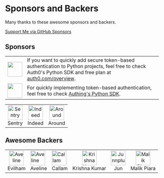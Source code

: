 # Sponsors and Backers

Many thanks to these awesome sponsors and backers.

[Support Me via GitHub Sponsors](https://github.com/users/lepture/sponsorship)

## Sponsors

<table>
<tr>
<td><img align="middle" width="48" src="https://user-images.githubusercontent.com/290496/39297078-89d00928-497d-11e8-8119-0c53afe14cd0.png"></td>
<td>If you want to quickly add secure token-based authentication to Python projects, feel free to check Auth0's Python SDK and free plan at <a href="https://auth0.com/overview?utm_source=GHsponsor&utm_medium=GHsponsor&utm_campaign=authlib&utm_content=auth">auth0.com/overview</a>.</td>
</tr>
<tr>
<td><img align="middle" width="48" src="https://user-images.githubusercontent.com/290496/67944168-33843980-fc1f-11e9-8f69-6a7515344b92.png"></td>
<td>For quickly implementing token-based authentication, feel free to check <a href="https://learn.authing.cn/authing/sdk/sdk-for-python">Authing's Python SDK</a>.</td>
</tr>
</table>

<table>
<tr>
<td align="center">
<a href="https://github.com/getsentry">
<img src="https://avatars.githubusercontent.com/u/1396951?s=200&v=4" alt="Sentry" width="48" height="48">
</a><br>
Sentry
</td>
<td align="center">
<a href="https://github.com/indeedeng">
<img src="https://avatars.githubusercontent.com/u/2905043?s=200&v=4" alt="Indeed" width="48" height="48">
</a><br>
Indeed
</td>
<td align="center">
<a href="https://github.com/around">
<img src="https://avatars.githubusercontent.com/u/62425723?s=200&v=4" alt="Around" width="48" height="48">
</a><br>
Around
</td>
</tr>
</table>

## Awesome Backers

<table>
<tr>
<td align="center">
<a href="https://github.com/evilham">
<img src="https://avatars3.githubusercontent.com/u/4446607?s=460&v=4" alt="Aveline" width="48" height="48">
</a><br>
Evilham
</td>
<td>
<a href="https://github.com/ym">
<img src="https://avatars0.githubusercontent.com/u/352441?s=460&v=4" alt="Aveline" width="48" height="48">
</a><br>
Aveline
</td>
<td>
<a href="https://github.com/cal97g">
<img src="https://avatars0.githubusercontent.com/u/1664656" alt="Callam" width="48" height="48">
</a><br>
Callam
</td>
<td align="center">
<a href="https://github.com/krishnaku">
<img src="https://avatars3.githubusercontent.com/u/752987" alt="Krishna Kumar" width="48" height="48">
</a><br>
Krishna Kumar
</td>
<td align="center">
<a href="https://github.com/Junnplus">
<img src="https://avatars.githubusercontent.com/u/8097526?v=4" alt="Junnplus" width="48" height="48">
</a><br>
Jun
</td>
<td align="center">
<a href="https://github.com/malikpiara">
<img src="https://avatars.githubusercontent.com/u/6923650?v=4" alt="Malik Piara" width="48" height="48">
</a><br>
Malik Piara
</td>
</tr>
</table>
